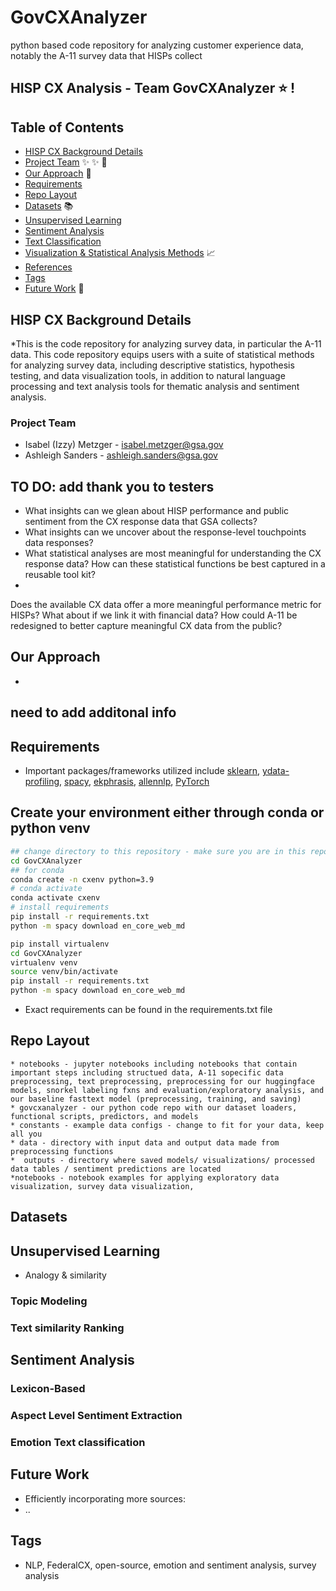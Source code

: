 # GovCXAnalyzer
python based code repository for analyzing customer experience data, notably the A-11 survey data that HISPs collect

## HISP CX Analysis - Team **GovCXAnalyzer** :star: !

## Table of Contents
* [HISP CX Background Details](#HISP-CX-Background-Details)
* [Project Team](#project-team) :sparkles: :sparkles: :email:
* [Our Approach](#our-approach) :bookmark:
* [Requirements](#requirements)
* [Repo Layout](#repo-layout)
* [Datasets](#text-corpora) :books: 
* [Unsupervised Learning](#unsupervised-learning)
* [Sentiment Analysis](#snorkel)
* [Text Classification](#model-training)
* [Visualization & Statistical Analysis Methods](#evaluation) :chart_with_upwards_trend:
* [References](#references)
* [Tags](#tags) 
* [Future Work](#future-work) :crystal_ball:	


## HISP CX Background Details
*This is the code repository for analyzing survey data, in particular the A-11 data. This code repository equips users with a suite of statistical methods for analyzing survey data, including descriptive statistics, hypothesis testing, and data visualization tools, in addition to natural language processing and text analysis tools for thematic analysis and sentiment analysis.


### Project Team
* Isabel (Izzy) Metzger - isabel.metzger@gsa.gov <br>
* Ashleigh Sanders - ashleigh.sanders@gsa.gov <br>

## TO DO: add thank you to testers
* What insights can we glean about HISP performance and public sentiment from the CX response data that GSA collects? 
* What insights can we uncover about the response-level touchpoints data responses? 
* What statistical analyses are most meaningful for understanding the CX response data? How can these statistical functions be best captured in a reusable tool kit?
*  

Does the available CX data offer a more meaningful performance metric for HISPs? What about if we link it with financial data?
How could A-11 be redesigned to better capture meaningful CX data from the public?


## Our Approach
* 
## need to add additonal info


## Requirements
* Important packages/frameworks utilized include [sklearn](), [ydata-profiling](), [spacy](https://github.com/explosion/spaCy), [ekphrasis](https://github.com/cbaziotis/ekphrasis), [allennlp](https://github.com/allenai/allennlp), [PyTorch](https://github.com/pytorch/pytorch)


## Create your environment either through conda or python venv
```bash
## change directory to this repository - make sure you are in this repository
cd GovCXAnalyzer
## for conda
conda create -n cxenv python=3.9
# conda activate
conda activate cxenv
# install requirements
pip install -r requirements.txt
python -m spacy download en_core_web_md
```
```bash
pip install virtualenv
cd GovCXAnalyzer
virtualenv venv
source venv/bin/activate
pip install -r requirements.txt
python -m spacy download en_core_web_md
```
* Exact requirements can be found in the requirements.txt file

## Repo Layout
```
* notebooks - jupyter notebooks including notebooks that contain important steps including structued data, A-11 sopecific data preprocessing, text preprocessing, preprocessing for our huggingface models, snorkel labeling fxns and evaluation/exploratory analysis, and our baseline fasttext model (preprocessing, training, and saving)
* govcxanalyzer - our python code repo with our dataset loaders, functional scripts, predictors, and models
* constants - example data configs - change to fit for your data, keep all you
* data - directory with input data and output data made from preprocessing functions
*  outputs - directory where saved models/ visualizations/ processed data tables / sentiment predictions are located
*notebooks - notebook examples for applying exploratory data visualization, survey data visualization, 
```

## Datasets
## Unsupervised Learning
* Analogy & similarity

### Topic Modeling
### Text similarity Ranking
## Sentiment Analysis
### Lexicon-Based
### Aspect Level Sentiment Extraction
### Emotion Text classification


## Future Work
* Efficiently incorporating more sources:  
* ..
## Tags
* NLP, FederalCX, open-source, emotion and sentiment analysis, survey analysis